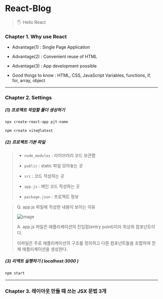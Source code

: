 # React-Blog
> 🖐 Hello React 
### Chapter 1. Why use React
* Advantage(1) : Single Page Application
* Advantage(2) : Convenient reuse of HTML
* Advantage(3) : App development possible

* Good things to know : HTML, CSS, JavaScript Variables, functions, if, for, array, object

---

### Chapter 2. Settings

##### (1) 프로젝트 작업할 폴더 생성하기

```bash
npx create-react-app pjt-name
``` 
```bash
npm create vite@latest
```


##### (2) 프로젝트 기본 파일 

> * `node_modules` : 라이브러리 코드 보관함
>
> * `public` : static 파일 모아놓는 곳
>
> * `src` : 코드 작성하는 곳
>
> * `app.js` : 메인 코드 작성하는 곳
>
> * `package.json` : 프로젝트 정보 

> Q. app.js 파일에 작성한 내용이 보이는 이유
>
> ![image](https://github.com/oiosu/React-Blog/assets/99783474/dc49eecc-ce00-4a87-8ab6-36d312a8dbec)
> 
> A. app.js 파일은 애플리케이션의 진입점(entry point)이자 최상위 컴포넌트이다.
>
> 이파일은 주로 애플리케이션의 구조를 정의하고 다른 컴포넌트들을 조합하여 전체 애플리케이션을 생성한다.

##### (3) 리액트 실행하기 ( localhost:3000 )

```bash
npm start
```

---

### Chapter 3. 레이아웃 만들 때 쓰는 JSX 문법 3개


